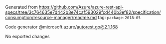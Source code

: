 Generated from https://github.com/Azure/azure-rest-api-specs/tree/3c764635e7d442b3e74caf593029fcd440b3ef82/specification/consumption/resource-manager/readme.md tag: `package-2018-05`

Code generator @microsoft.azure/autorest.go@2.1.168

No exported changes